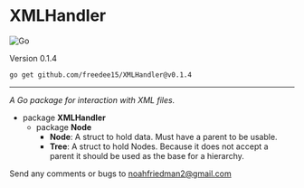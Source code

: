 # XMLHandler

![Go](https://github.com/freedee15/XMLHandler/workflows/Go/badge.svg)

Version 0.1.4

`go get github.com/freedee15/XMLHandler@v0.1.4`

---

_A Go package for interaction with XML files._

- package **XMLHandler**
  - package **Node**
    - **Node**: A struct to hold data. Must have a parent to be usable.
    - **Tree**: A struct to hold Nodes. Because it does not accept a parent it should be used as the base for a hierarchy.
    
Send any comments or bugs to [noahfriedman2@gmail.com](mailto:noahfriedman2@gmail.com)
